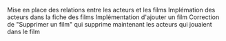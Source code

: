 Mise en place des relations entre les acteurs et les films
Implémation des acteurs dans la fiche des films
Implémentation d'ajouter un film
Correction de "Supprimer un film" qui supprime maintenant les acteurs qui jouaient dans le film